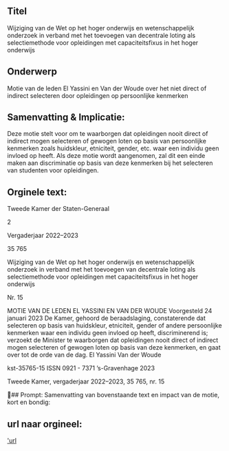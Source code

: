 ## Titel
Wijziging van de Wet op het hoger onderwijs en wetenschappelijk onderzoek in verband met het toevoegen van decentrale loting als selectiemethode voor opleidingen met capaciteitsfixus in het hoger onderwijs
## Onderwerp
Motie van de leden El Yassini en Van der Woude over het niet direct of indirect selecteren door opleidingen op persoonlijke kenmerken
## Samenvatting & Implicatie:

Deze motie stelt voor om te waarborgen dat opleidingen nooit direct of indirect mogen selecteren of gewogen loten op basis van persoonlijke kenmerken zoals huidskleur, etniciteit, gender, etc. waar een individu geen invloed op heeft. Als deze motie wordt aangenomen, zal dit een einde maken aan discriminatie op basis van deze kenmerken bij het selecteren van studenten voor opleidingen.
## Orginele text:


Tweede Kamer der Staten-Generaal

2

Vergaderjaar 2022–2023

35 765

Wijziging van de Wet op het hoger onderwijs en
wetenschappelijk onderzoek in verband met het
toevoegen van decentrale loting als
selectiemethode voor opleidingen met
capaciteitsfixus in het hoger onderwijs

Nr. 15

MOTIE VAN DE LEDEN EL YASSINI EN VAN DER WOUDE
Voorgesteld 24 januari 2023
De Kamer,
gehoord de beraadslaging,
constaterende dat selecteren op basis van huidskleur, etniciteit, gender of
andere persoonlijke kenmerken waar een individu geen invloed op heeft,
discriminerend is;
verzoekt de Minister te waarborgen dat opleidingen nooit direct of indirect
mogen selecteren of gewogen loten op basis van deze kenmerken,
en gaat over tot de orde van de dag.
El Yassini
Van der Woude

kst-35765-15
ISSN 0921 - 7371
’s-Gravenhage 2023

Tweede Kamer, vergaderjaar 2022–2023, 35 765, nr. 15

## Prompt:
Samenvatting van bovenstaande text en impact van de motie, kort en bondig:

## url naar orgineel:
['url](https://gegevensmagazijn.tweedekamer.nl/OData/v4/2.0/Document(204c3672-3e76-4a1b-9ea4-6eef470fdf0a)/resource)
